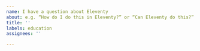 ```yaml
---
name: I have a question about Eleventy
about: e.g. “How do I do this in Eleventy?” or “Can Eleventy do this?”
title: ''
labels: education
assignees: ''

---
```



